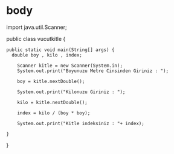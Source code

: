 # body
import java.util.Scanner;

public class vucutkitle {

    public static void main(String[] args) {
      double boy , kilo , index;

        Scanner kitle = new Scanner(System.in);
        System.out.print("Boyunuzu Metre Cinsinden Giriniz : ");

        boy = kitle.nextDouble();

        System.out.print("Kilonuzu Giriniz : ");

        kilo = kitle.nextDouble();

        index = kilo / (boy * boy);

        System.out.print("Kitle indeksiniz : "+ index);
        
    }
    
}
